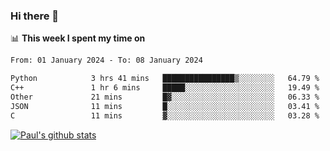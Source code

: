 ### Hi there 👋

📊 **This week I spent my time on**
<!--START_SECTION:waka-->

```txt
From: 01 January 2024 - To: 08 January 2024

Python            3 hrs 41 mins   ████████████████▒░░░░░░░░   64.79 %
C++               1 hr 6 mins     █████░░░░░░░░░░░░░░░░░░░░   19.49 %
Other             21 mins         █▓░░░░░░░░░░░░░░░░░░░░░░░   06.33 %
JSON              11 mins         █░░░░░░░░░░░░░░░░░░░░░░░░   03.41 %
C                 11 mins         ▓░░░░░░░░░░░░░░░░░░░░░░░░   03.28 %
```

<!--END_SECTION:waka-->


[![Paul's github stats](https://github-readme-stats.vercel.app/api?username=mickeyouyou&theme=dracula&show_icons=true)](https://github.com/anuraghazra/github-readme-stats)
